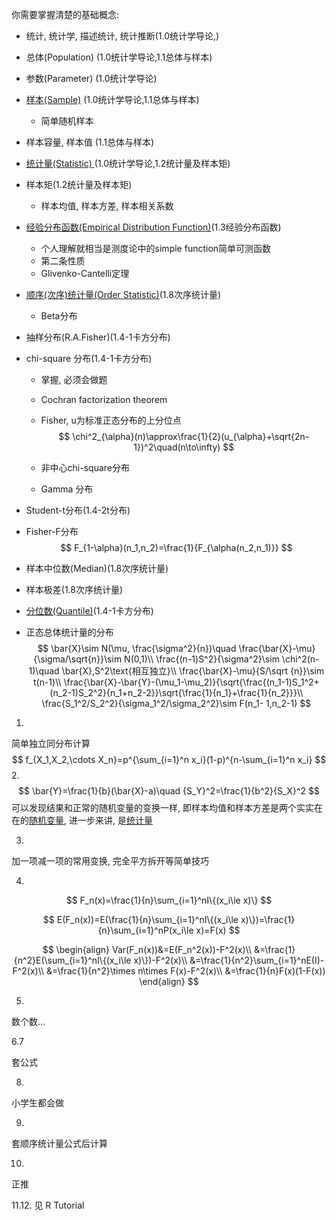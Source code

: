 你需要掌握清楚的基础概念:

* 统计, 统计学, 描述统计, 统计推断(1.0统计学导论,)

* 总体(Population) (1.0统计学导论,1.1总体与样本)

* 参数(Parameter) (1.0统计学导论)

* [样本(Sample)](https://en.wikipedia.org/wiki/Sampling_(statistics)) (1.0统计学导论,1.1总体与样本)

  *  简单随机样本

* 样本容量, 样本值 (1.1总体与样本)

* [统计量(Statistic) ](https://en.wikipedia.org/wiki/Statistic) (1.0统计学导论,1.2统计量及样本矩)

* 样本矩(1.2统计量及样本矩)

  *  样本均值, 样本方差, 样本相关系数

* [经验分布函数(Empirical Distribution Function)](https://zh.wikipedia.org/wiki/经验分布函数)(1.3经验分布函数)

  *  个人理解就相当是测度论中的simple function简单可测函数
  *  第二条性质
  *  Glivenko-Cantelli定理

* [顺序(次序)统计量(Order Statistic)](https://zh.wikipedia.org/wiki/顺序统计量)(1.8次序统计量)

  * Beta分布

* 抽样分布(R.A.Fisher)(1.4-1卡方分布)

* chi-square 分布(1.4-1卡方分布)

  * 掌握, 必须会做题

  * Cochran factorization theorem

  * Fisher, u为标准正态分布的上分位点
    $$
    \chi^2_{\alpha}(n)\approx\frac{1}{2}(u_{\alpha}+\sqrt{2n-1})^2\quad(n\to\infty)
    $$

  * 非中心chi-square分布

  * Gamma 分布

* Student-t分布(1.4-2t分布)

* Fisher-F分布
  $$
  F_{1-\alpha}(n_1,n_2)=\frac{1}{F_{\alpha(n_2,n_1)}}
  $$
  
* 样本中位数(Median)(1.8次序统计量)

* 样本极差(1.8次序统计量)

* [分位数(Quantile)](https://zh.wikipedia.org/wiki/%E5%88%86%E4%BD%8D%E6%95%B0)(1.4-1卡方分布)

* 正态总体统计量的分布
$$
\bar{X}\sim N(\mu, \frac{\sigma^2}{n})\quad \frac{\bar{X}-\mu}{\sigma/\sqrt{n}}\sim N(0,1)\\
\frac{(n-1)S^2}{\sigma^2}\sim \chi^2(n-1)\quad \bar{X},S^2\text{相互独立}\\
\frac{\bar{X}-\mu}{S/\sqrt {n}}\sim t(n-1)\\
\frac{\bar{X}-\bar{Y}-(\mu_1-\mu_2)}{\sqrt{\frac{(n_1-1)S_1^2+(n_2-1)S_2^2}{n_1+n_2-2}}\sqrt{\frac{1}{n_1}+\frac{1}{n_2}}}\\
\frac{S_1^2/S_2^2}{\sigma_1^2/\sigma_2^2}\sim F(n_1-
1,n_2-1)
$$

1.

简单独立同分布计算
$$
f_{X_1,X_2,\cdots X_n}=p^{\sum_{i=1}^n x_i}(1-p)^{n-\sum_{i=1}^n x_i}
$$
2.
$$
\bar{Y}=\frac{1}{b}(\bar{X}-a)\quad {S_Y}^2=\frac{1}{b^2}{S_X}^2
$$
可以发现结果和正常的随机变量的变换一样, 即样本均值和样本方差是两个实实在在的<u>随机变量</u>, 进一步来讲, 是<u>统计量</u>

3.

加一项减一项的常用变换, 完全平方拆开等简单技巧

4.
$$
F_n(x)=\frac{1}{n}\sum_{i=1}^nI\{(x_i\le x)\}
$$

$$
E(F_n(x))=E(\frac{1}{n}\sum_{i=1}^nI\{(x_i\le x)\})=\frac{1}{n}\sum_{i=1}^nP(x_i\le x)=F(x)
$$

$$
\begin{align}
Var(F_n(x))&=E(F_n^2(x))-F^2(x)\\
&=\frac{1}{n^2}E(\sum_{i=1}^nI\{(x_i\le x)\})-F^2(x)\\
&=\frac{1}{n^2}\sum_{i=1}^nE(I)-F^2(x)\\
&=\frac{1}{n^2}\times n\times F(x)-F^2(x)\\
&=\frac{1}{n}F(x)(1-F(x))
\end{align}
$$

5.

数个数...

6.7

套公式

8.

小学生都会做

9.

套顺序统计量公式后计算

10.

正推

11.12. 见 R Tutorial